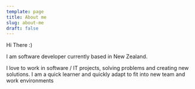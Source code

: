 ```yaml
---
template: page
title: About me
slug: about-me
draft: false
---
```


Hi There :)

I am software developer currently based in New Zealand.

I love to work in software / IT projects,
solving problems and creating new solutions.
I am a quick learner and quickly adapt to fit into new team and work environments

